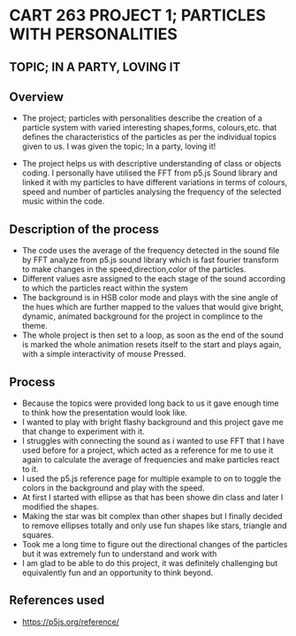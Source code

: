 # CART 263 PROJECT 1; PARTICLES WITH PERSONALITIES 

## TOPIC; IN A PARTY, LOVING IT 

## Overview 

* The project; particles with personalities describe the creation of a particle system with varied interesting shapes,forms, colours,etc. that defines the characteristics of the particles as per the individual topics given to us. I was given the topic; In a party, loving it! 

* The project helps us with descriptive understanding of class or objects coding. I personally have utilised the FFT from p5.js Sound library and linked it with my particles to have different variations in terms of colours, speed and number of particles analysing the frequency of the selected music within the code. 

## Description of the process 
* The code uses the average of the frequency detected in the sound file by FFT analyze from p5.js sound library which is fast fourier transform to make changes in the speed,direction,color of the particles.
* Different values asre assigned to the each stage of the sound according to which the particles react within the system 
* The background is in HSB color mode and plays with the sine angle of the hues which are further mapped to the values that would give bright, dynamic, animated background for the project in complince to the theme. 
* The whole project is then set to a loop, as soon as the end of the sound is marked the whole animation resets itself to the start and plays again, with a simple interactivity of mouse Pressed. 

## Process 
* Because the topics were provided long back to us it gave enough time to think how the presentation would look like.
* I wanted to play with bright flashy background and this project gave me that change to experiment with it.
* I struggles with connecting the sound as i wanted to use FFT that I have used before for a project, which acted as a reference for me to use it again to calculate the average of frequencies and make particles react to it.
* I used the p5.js reference page for multiple example to on to toggle the colors in the background and play with the speed. 
* At first I started with ellipse as that has been showe din class and later I modified the shapes. 
* Making the star was bit complex than other shapes but I finally decided to remove ellipses totally and only use fun shapes like stars, triangle and squares. 
* Took me a long time to figure out the directional changes of the particles but it was extremely fun to understand and work with 
* I am glad to be able to do this project, it was definitely challenging but equivalently fun and an opportunity to think beyond. 

## References used 
* https://p5js.org/reference/


